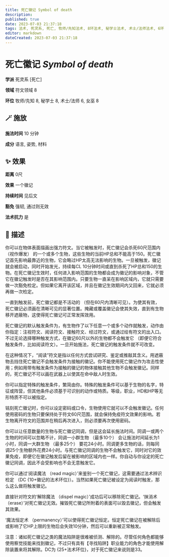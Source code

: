 ```yaml
---
title: 死亡徽记 Symbol of death
description: 
published: true
date: 2023-07-03 21:37:18
tags: 法术, 死灵系, 死亡, 牧师/先知法术, 8环法术, 秘学士法术, 术士/法师法术, 6环法术, 女巫法术, 符文领域
editor: markdown
dateCreated: 2023-07-03 21:37:18
---
```


# **死亡徽记** *Symbol of death*

**学派** 死灵系 \[死亡\] 

**领域** 符文领域 8

**环位** 牧师/先知 8, 秘学士 8, 术士/法师 6, 女巫 8

## 🪄 施放

**施法时间** 10 分钟

**成分** 语言, 姿势, 材料

## ✨ 效果  

**距离** 0尺 

**效果** 一个徽记 

**持续时间** 见后文 

**豁免** 强韧, 通过则无效

**法术抗力** 是

## 📖 描述

你可以在物体表面描画出强力符文。当它被触发时，死亡徽记会杀死60尺范围内 （视作爆发） 的一个或多个生物，这些生物的当前HP总和不能高于150。死亡徽记首先影响最靠近的生物，它会略过HP太高无法影响的生物。一旦被触发，徽记就会被启动，同时开始发光，持续每CL 10分钟时间或直到杀死了HP总和150的生物。在死亡徽记生效时，任何进入影响范围的生物都会成为徽记的影响对象，不管它在徽记触发时是否在其影响范围内。只要生物一直呆在影响区域内，它就只需要做一次豁免检定。但如果它离开该区域，并且在徽记生效期间内又回来，它就必须再做一次检定。

一直到触发前，死亡徽记都是不活动的 （但在60尺内清晰可见）。为使其有效，死亡徽记必须画在清晰可见的显著位置。掩藏或覆盖徽记会使其失效，直到有生物移开遮蔽物，这使得死亡徽记可正常发挥效用。

死亡徽记的默认触发条件为，有生物作了以下任意一个或多个动作就触发，动作由你指定：注视符文、阅读符文、接触符文、经过符文，或通过绘有符文的出入口。不过无论选择哪种触发方式，在徽记60尺以外的生物都不会触发它 （即便它符合触发条件，比如阅读符文）。一旦开始施法，死亡徽记的触发条件就不可改变。

在这种情况下，“阅读”符文是指以任何方式尝试研究、鉴定或推敲其含义。用遮蔽物去挡住死亡徽记不会触发条件为接触的徽记。你不能使用死亡徽记作为攻击性使用；例如用带有触发条件为接触的徽记的物体接触其他生物不会触发徽记。同样的，死亡徽记不可以画在武器上以使其在命中敌人时生效。

你可以指定特殊的触发条件，繁简由你。特殊的触发条件可以基于生物的名字，特征或阵营，但其他条件必须基于可识别的动作或特质。等级，职业，HD和HP等无形特质不可以被指定。

铭刻死亡徽记时，你可以设定密码或口令，生物使用它就可以不会触发徽记。任何使用密码的生物只要保持处于符文60尺范围，就会保持免疫符文效果的影响。若生物离开符文的范围并在稍后再次进入，则必须要再次使用密码。

你可以让任意数量的生物与死亡徽记同调，但是这会延长施法时间。同调一或两个生物的时间可以忽略不计，同调一小群生物 （最多10个） 会让施法时间延长为1小时，同调一大群生物 （最多25个） 要花24小时。同调更多生物的话，则每同调25个生物额外花费24小时。与死亡徽记同调的生物不会触发它，同时对它的效果免疫，即便它在徽记触发后留在被影响的区域内也一样。你自动与你设定的死亡徽记同调，因此不会受影响也不会无意触发它。

你可以通过‘阅读魔法 （read magic）’来鉴别一个死亡徽记，这需要通过法术辨识检定 （DC {10+徽记的法术环位}）。当然如果死亡徽记被设定为阅读时触发，那么这么做将触发徽记。

直接针对符文的‘解除魔法 （dispel magic）’成功后可以移除死亡徽记。‘抹消术 （erase）’对死亡徽记无效。摧毁死亡徽记所附着的表面可以毁去徽记，但会触发其效果。

‘魔法恒定术 （permanency）’可以使得死亡徽记恒定。恒定死亡徽记在被解除后或影响了它HP上限的生物后会失效10分钟，然后可以重新被正常触发。

注意：诸如死亡徽记之类的魔法陷阱是很难被侦测、解除的。尽管任何角色都能够使用察觉技能来找到徽记，不过只有具有【寻找陷阱】职业能力的角色才能使用解除装置来将其解除。DC为 {25+法术环位}，对于死亡徽记来说则是33。
    